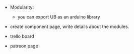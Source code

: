 

- Modularity:
	- you can export UB as an arduino library

- create component page, write details about the modules.


- trello board

- patreon page


